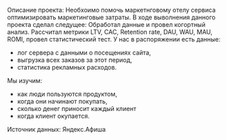 Описание проекта: Необхоимо помочь маркетнговому отелу сервиса оптимизировать маркетинговые затраты. 
В ходе выволнения данного проекта сделал следущее:
Обработал данные и провел когортный анализ.
Рассчитал метрики LTV, CAC, Retention rate, DAU, WAU, MAU, ROMI, провел статистический тест.
У нас в распоряжении есть данные:
* лог сервера с данными о посещениях сайта,
* выгрузка всех заказов за этот период,
* статистика рекламных расходов.

Мы изучим:
* как люди пользуются продуктом,
* когда они начинают покупать,
* сколько денег приносит каждый клиент
* когда клиент окупается.

 Источник данных: Яндекс.Афиша